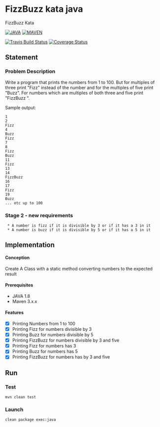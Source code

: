 # FizzBuzz kata java
FizzBuzz Kata

[![JAVA][java-badge]][java]
[![MAVEN][maven-badge]][maven]

[![Travis Build Status][build-badge]][build]
[![Coverage Status][coverage-badge]][coverage]

## Statement

### Problem Description

Write a program that prints the numbers from 1 to 100. But for multiples
of three print "Fizz" instead of the number and for the multiples of
five print "Buzz". For numbers which are multiples of both three and
five print "FizzBuzz ".

Sample output:

    1
    2
    Fizz
    4
    Buzz
    Fizz
    7
    8
    Fizz
    Buzz
    11
    Fizz
    13
    14
    FizzBuzz
    16
    17
    Fizz
    19
    Buzz
    ... etc up to 100

### Stage 2 - new requirements

     * A number is fizz if it is divisible by 3 or if it has a 3 in it
     * A number is buzz if it is divisible by 5 or if it has a 5 in it

## Implementation

#### Conception

Create A Class with a static method converting numbers to the expected result

#### Prerequisites

- JAVA 1.8
- Maven 3.x.x

#### Features

- [x] Printing Numbers from 1 to 100
- [x] Printing Fizz for numbers divisible by 3
- [x] Printing Buzz for numbers divisible by 5
- [x] Printing FizzBuzz for numbers divisible by 3 and five
- [x] Printing Fizz for numbers has 3
- [x] Printing Buzz for numbers has 5
- [x] Printing FizzBuzz for numbers has by 3 and five

## Run

### Test
    mvn clean test

### Launch
    clean package exec:java


[java-badge]: https://img.shields.io/badge/java-v1.8-red.svg
[java]: https://www.java.com/fr/download/
[maven-badge]: https://img.shields.io/badge/maven-v3.8.0-orange.svg
[maven]: https://maven.apache.org
[build-badge]: https://travis-ci.org/segtio/fizzbuzz-kata-java.svg?branch=master
[build]: https://travis-ci.org/segtio/fizzbuzz-kata-java
[coverage-badge]: https://coveralls.io/repos/github/segtio/fizzbuzz-kata-java/badge.svg?branch=master
[coverage]: https://coveralls.io/github/segtio/fizzbuzz-kata-java?branch=master